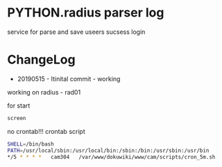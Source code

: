 # PYTHON.radius parser log 
service for parse and save useers sucsess login

# ChangeLog 
*   20190515 - Itinital commit - working 

working on radius - rad01

for start 
```bash
screen
```

no crontab!!!
crontab script

```bash
SHELL=/bin/bash
PATH=/usr/local/sbin:/usr/local/bin:/sbin:/bin:/usr/sbin:/usr/bin
*/5 * * * *   cam304   /var/www/dokuwiki/www/cam/scripts/cron_5m.sh
```
